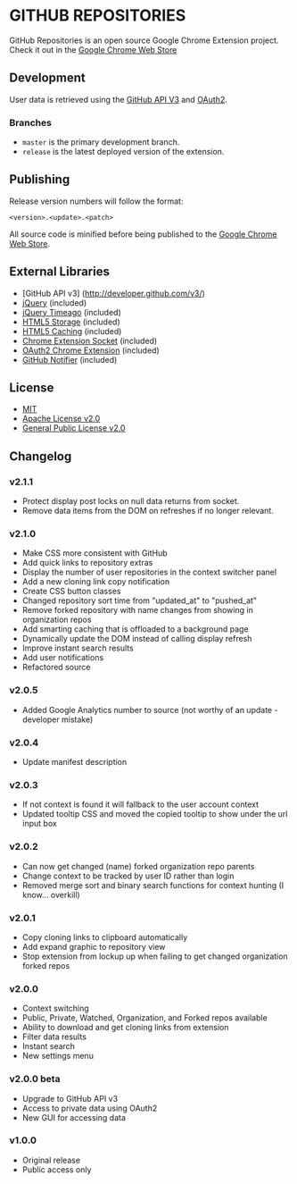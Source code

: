 GITHUB REPOSITORIES
===================
GitHub Repositories is an open source Google Chrome Extension project.
Check it out in the [Google Chrome Web Store](https://chrome.google.com/webstore/detail/jgekomkdphbcbfpnfjgcmjnnhfikinmn)

Development
-----------
User data is retrieved using the [GitHub API V3](http://developer.github.com/v3/) and [OAuth2](http://oauth.net/2/).

### Branches ###
- `master` is the primary development branch.
- `release` is the latest deployed version of the extension.

Publishing
----------
Release version numbers will follow the format:

`<version>.<update>.<patch>`

All source code is minified before being published to the [Google Chrome Web Store](https://chrome.google.com/webstore/detail/jgekomkdphbcbfpnfjgcmjnnhfikinmn).

External Libraries
------------------
- [GitHub API v3] (http://developer.github.com/v3/)
- [jQuery](https://github.com/jquery/jquery) (included)
- [jQuery Timeago](https://github.com/rmm5t/jquery-timeago) (included)
- [HTML5 Storage](https://github.com/jjNford/html5-storage) (included)
- [HTML5 Caching](https://github.com/jjNford/html5-caching) (included)
- [Chrome Extension Socket](https://github.com/jjNford/chrome-extension-socket) (included)
- [OAuth2 Chrome Extension](https://github.com/jjNford/oauth2-chrome-extension) (included)
- [GitHub Notifier](https://github.com/sindresorhus/GitHub-Notifier) (included)

License
-------
- [MIT](http://www.opensource.org/licenses/mit-license.php)
- [Apache License v2.0](http://www.apache.org/licenses/LICENSE-2.0.html)
- [General Public License v2.0](http://www.opensource.org/licenses/gpl-2.0.php)

Changelog
---------

### v2.1.1
- Protect display post locks on null data returns from socket.
- Remove data items from the DOM on refreshes if no longer relevant.

### v2.1.0
- Make CSS more consistent with GitHub
- Add quick links to repository extras
- Display the number of user repositories in the context switcher panel
- Add a new cloning link copy notification
- Create CSS button classes
- Changed repository sort time from "updated_at" to "pushed_at"
- Remove forked repository with name changes from showing in organization repos
- Add smarting caching that is offloaded to a background page
- Dynamically update the DOM instead of calling display refresh
- Improve instant search results
- Add user notifications
- Refactored source

### v2.0.5
- Added Google Analytics number to source (not worthy of an update - developer mistake)

### v2.0.4
- Update manifest description

### v2.0.3
- If not context is found it will fallback to the user account context
- Updated tooltip CSS and moved the copied tooltip to show under the url input box

### v2.0.2
- Can now get changed (name) forked organization repo parents
- Change context to be tracked by user ID rather than login
- Removed merge sort and binary search functions for context hunting (I know... overkill)

### v2.0.1
- Copy cloning links to clipboard automatically
- Add expand graphic to repository view
- Stop extension from lockup up when failing to get changed organization forked repos

### v2.0.0
- Context switching
- Public, Private, Watched, Organization, and Forked repos available
- Ability to download and get cloning links from extension
- Filter data results
- Instant search
- New settings menu

### v2.0.0 beta
- Upgrade to GitHub API v3
- Access to private data using OAuth2
- New GUI for accessing data

### v1.0.0
- Original release
- Public access only
